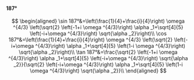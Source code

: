 #### 187°

$$
\begin{aligned}
\sin 187°&=\left(\frac{1}{4}+\frac{i}{4}\right) \omega ^{4/3} \left(\sqrt{2} \left(-1+i \omega ^{4/3}\right) \alpha _1+\sqrt[4]{5} \left(-i+\omega ^{4/3}\right)
\sqrt{\alpha _2}\right)\\
\cos 187°&=\left(\frac{1}{4}+\frac{i}{4}\right) \omega ^{4/3} \left(\sqrt{2} \left(-i+\omega ^{4/3}\right) \alpha _1+\sqrt[4]{5} \left(1-i \omega ^{4/3}\right)
\sqrt{\alpha _2}\right)\\
\tan 187°&=\frac{\sqrt{2} \left(-1+i \omega ^{4/3}\right) \alpha _1+\sqrt[4]{5} \left(-i+\omega ^{4/3}\right) \sqrt{\alpha _2}}{\sqrt{2} \left(-i+\omega ^{4/3}\right)
\alpha _1+\sqrt[4]{5} \left(1-i \omega ^{4/3}\right) \sqrt{\alpha _2}}\\
\end{aligned}
$$

